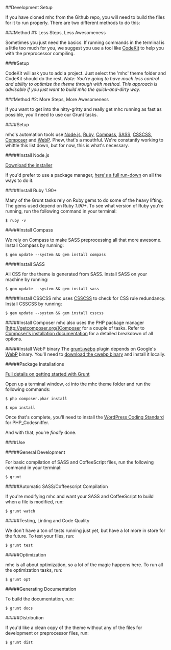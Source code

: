 <a name="development-setup"></a>
##Development Setup

If you have cloned mhc from the Github repo, you will need to build the files for it to run properly. There are two different methods to do this:

###Method #1: Less Steps, Less Awesomeness

Sometimes you just need the basics. If running commands in the terminal is a little too much for you, we suggest you use a tool like [CodeKit](http://incident57.com/codekit/) to help you with the preprocessor compiling.

####Setup

CodeKit will ask you to add a project. Just select the 'mhc' theme folder and CodeKit should do the rest. *Note: You're going to have much less control and ability to optimize the theme through with method. This approach is advisable if you just want to build mhc the quick-and-dirty way.*

###Method #2: More Steps, More Awesomeness

If you want to get into the nitty-gritty and really get mhc running as fast as possible, you'll need to use our Grunt tasks.

####Setup

mhc's automation tools use [Node.js](http://nodejs.org/download/), [Ruby](http://www.ruby-lang.org/en/downloads/), [Compass](http://compass-style.org/install/), [SASS](http://sass-lang.com/download.html), [CSSCSS](http://zmoazeni.github.io/csscss/), [Composer](http://getcomposer.org/download/) and [WebP](https://developers.google.com/speed/webp/download). Phew, that's a mouthful. We're constantly working to whittle this list down, but for now, this is what's necessary.

#####Install Node.js

[Download the installer](http://nodejs.org/)

If you'd prefer to use a package manager, [here's a full run-down](https://github.com/joyent/node/wiki/Installing-Node.js-via-package-manager) on all the ways to do it.

#####Install Ruby 1.90+

Many of the Grunt tasks rely on Ruby gems to do some of the heavy lifting. The gems used depend on Ruby *1.90+*. To see what version of Ruby you're running, run the following command in your terminal:

 `$ ruby -v`

#####Install Compass

We rely on Compass to make SASS preprocessing all that more awesome. Install Compass by running:

`$ gem update --system && gem install compass`


#####Install SASS

All CSS for the theme is generated from SASS. Install SASS on your machine by running:

`$ gem update --system && gem install sass`


#####Install CSSCSS
mhc uses [CSSCSS](https://github.com/zmoazeni/csscss) to check for CSS rule redundancy. Install CSSCSS by running:

`$ gem update --system && gem install csscss`

#####Install Composer
mhc also uses the PHP package manager [http://getcomposer.org/]Composer for a couple of tasks. Refer to [Composer's installation documentation](http://getcomposer.org/doc/00-intro.md#downloading-the-composer-executable) for a detailed breakdown of all options.

#####Install WebP binary
The [grunt-webp](https://github.com/somerandomdude/grunt-webp) plugin depends on Google's [WebP](https://developers.google.com/speed/webp/) binary. You'll need to [download the cwebp binary](https://developers.google.com/speed/webp/download) and install it locally.

#####Package Installations

[Full details on getting started with Grunt](http://gruntjs.com/getting-started)

Open up a terminal window, `cd` into the mhc theme folder and run the following commands:

`$ php composer.phar install`

`$ npm install`

Once that's complete, you'll need to install the [WordPress Coding Standard](https://github.com/WordPress-Coding-Standards/WordPress-Coding-Standards) for PHP_Codesniffer.

And with that, you're *finally* done.

####Use

#####General Development

For basic compilation of SASS and CoffeeScript files, run the following command in your terminal:

`$ grunt`

#####Automatic SASS/Coffeescript Compilation

If you're modifying mhc and want your SASS and CoffeeScript to build when a file is modified, run:

`$ grunt watch`

#####Testing, Linting and Code Quality

We don't have a ton of tests running just yet, but have a lot more in store for the future. To test your files, run:

`$ grunt test`

#####Optimization

mhc is all about optimization, so a lot of the magic happens here. To run all the optimization tasks, run:

`$ grunt opt`

#####Generating Documentation

To build the documentation, run:

`$ grunt docs`

#####Distribution

If you'd like a clean copy of the theme without any of the files for development or preprocessor files, run:

`$ grunt dist`